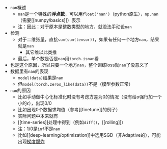 - `nan`概述
  - `nan`是一个特殊的**浮点数**，可以用`float('nan')`（python原生），`np.nan`（需要[[numpy/basics]]）表示
  - 注：因此：对于原本是整数类型的地方，就没法手动设`nan`
- 检测
  - 对于二维张量，直接`sum(sum(tensor))`，如果有任何一个地方`nan`，结果就是`nan`
    - 其它维以此类推
  - 最后，单个数是否是`nan`用`torch.isnan`看
- 也是这个原因，所以只要一个地方`nan`，整个训练loss就`nan`了没意义了
- 数据里有`nan`的表现
  - `model(data)`结果是`nan`
  - 但`model(torch.zeros_like(data))`不是（模型参数正常）
- `nan`的原因
  - 比如手动做中心化标准化时没有考虑方差为0的情况（没有给$\sigma$强行加一个小的$\epsilon$），出现$0/0$
  - 比如出现0个数据求均值（参考[[finetune]]的例子）
  - 实际问题中本来就有
  - [[time-series]]处理中得到（例如`diff()`，[[rolling]]）
  - 注：$1/0$是`inf`不是`nan`
  - 比如[[deep-learning/optimization]]中选用SGD（非Adaptive的），可能出现[梯度爆炸](https://stackoverflow.com/questions/65654279/nan-values-with-sgd-optimizer-in-keras-for-regression-nn#:~:text=The%20NaNs%20in%20the%20loss%20function%20is%20mostly,long%20as%20you%20don%27t%20have%20a%20specific%20reason.)